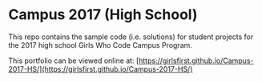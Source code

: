 # Campus 2017 (High School)

This repo contains the sample code (i.e. solutions) for student projects for the 2017 high school Girls Who Code Campus Program.

This portfolio can be viewed online at: [https://girlsfirst.github.io/Campus-2017-HS/](https://girlsfirst.github.io/Campus-2017-HS/)